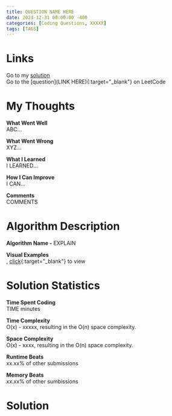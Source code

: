 ```yaml
---
title: QUESTION NAME HERE
date: 2023-12-31 00:00:00 -400
categories: [Coding Questions, XXXXX]
tags: [TAGS]
---
```


# Links  

Go to my [solution](#solution)  
Go to the [question](LINK HERE){:target="_blank"} on LeetCode  

# My Thoughts  

**What Went Well**  
ABC...

**What Went Wrong**  
XYZ...

**What I Learned**  
I LEARNED...

**How I Can Improve**  
I CAN...

**Comments**  
COMMENTS

# Algorithm Description

**Algorithm Name -** EXPLAIN

**Visual Examples**  
, [click](LINK_HERE){:target="_blank"} to view  

# Solution Statistics  

**Time Spent Coding**  
TIME minutes

**Time Complexity**  
O(x) - xxxxx, resulting in the O(n) space complexity.

**Space Complexity**  
O(x) - xxxx, resulting in the O(n) space complexity.

**Runtime Beats**  
xx.xx% of other submissions  

**Memory Beats**  
xx.xx% of other sumbissions  

# Solution  

```python
```
